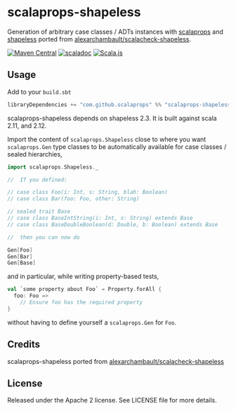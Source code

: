 # scalaprops-shapeless

Generation of arbitrary case classes / ADTs instances with [scalaprops](https://github.com/scalaprops/scalaprops) and [shapeless](https://github.com/milessabin/shapeless) ported from [alexarchambault/scalacheck-shapeless](https://github.com/alexarchambault/scalacheck-shapeless).

[![Maven Central](https://img.shields.io/maven-central/v/com.github.scalaprops/scalaprops-shapeless_2.12.svg)](https://maven-badges.herokuapp.com/maven-central/com.github.scalaprops/scalaprops-shapeless_2.12)
[![scaladoc](https://javadoc-badge.appspot.com/com.github.scalaprops/scalaprops-shapeless_2.12.svg?label=scaladoc)](https://javadoc-badge.appspot.com/com.github.scalaprops/scalaprops-shapeless_2.12/scalaprops/index.html?javadocio=true)
[![Scala.js](https://www.scala-js.org/assets/badges/scalajs-0.6.14.svg)](https://www.scala-js.org)

## Usage

Add to your `build.sbt`
```scala
libraryDependencies += "com.github.scalaprops" %% "scalaprops-shapeless" % "0.3.2"
```

scalaprops-shapeless depends on shapeless 2.3. It is built against scala 2.11, and 2.12.

Import the content of `scalaprops.Shapeless` close to where you want
`scalaprops.Gen` type classes to be automatically available for case classes / sealed hierarchies,

```scala
import scalaprops.Shapeless._

//  If you defined:

// case class Foo(i: Int, s: String, blah: Boolean)
// case class Bar(foo: Foo, other: String)

// sealed trait Base
// case class BaseIntString(i: Int, s: String) extends Base
// case class BaseDoubleBoolean(d: Double, b: Boolean) extends Base

//  then you can now do

Gen[Foo]
Gen[Bar]
Gen[Base]
```

and in particular, while writing property-based tests,

```scala
val `some property about Foo` = Property.forAll {
  foo: Foo =>
    // Ensure foo has the required property
}
```

without having to define yourself a `scalaprops.Gen` for `Foo`.

## Credits

scalaprops-shapeless ported from [alexarchambault/scalacheck-shapeless](https://github.com/alexarchambault/scalacheck-shapeless)

## License

Released under the Apache 2 license. See LICENSE file for more details.
